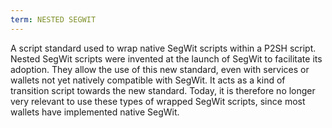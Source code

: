 ```yaml
---
term: NESTED SEGWIT
---
```


A script standard used to wrap native SegWit scripts within a P2SH script. Nested SegWit scripts were invented at the launch of SegWit to facilitate its adoption. They allow the use of this new standard, even with services or wallets not yet natively compatible with SegWit. It acts as a kind of transition script towards the new standard. Today, it is therefore no longer very relevant to use these types of wrapped SegWit scripts, since most wallets have implemented native SegWit.


